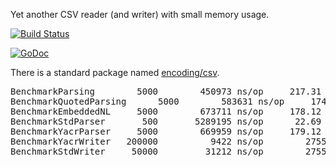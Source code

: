 Yet another CSV reader (and writer) with small memory usage.

[![Build Status][1]][2]

[1]: https://secure.travis-ci.org/gwenn/yacr.png
[2]: http://www.travis-ci.org/gwenn/yacr

[![GoDoc](https://godoc.org/github.com/gwenn/yacr?status.png)](https://godoc.org/github.com/gwenn/yacr)

There is a standard package named [encoding/csv](http://tip.golang.org/pkg/encoding/csv/).

<pre>
BenchmarkParsing	    5000	    450973 ns/op	 217.31 MB/s	    4288 B/op	       5 allocs/op
BenchmarkQuotedParsing	    5000	    583631 ns/op	 174.77 MB/s	    4288 B/op	       5 allocs/op
BenchmarkEmbeddedNL	    5000	    673711 ns/op	 178.12 MB/s	    4288 B/op	       5 allocs/op
BenchmarkStdParser	     500	   5289195 ns/op	  22.69 MB/s	  625129 B/op	   16036 allocs/op
BenchmarkYacrParser	    5000	    669959 ns/op	 179.12 MB/s	    4288 B/op	       5 allocs/op
BenchmarkYacrWriter	  200000	      9422 ns/op	    2755 B/op	       0 allocs/op
BenchmarkStdWriter	   50000	     31212 ns/op	    2755 B/op	       0 allocs/op
</pre>